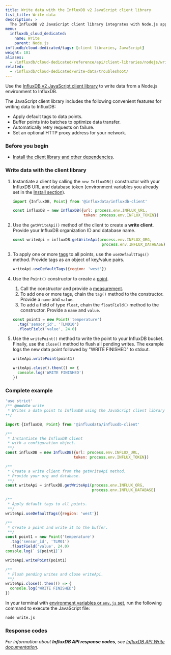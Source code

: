 ```yaml
---
title: Write data with the InfluxDB v2 JavaScript client library
list_title: Write data
description: >
  The InfluxDB v2 JavaScript client library integrates with Node.js applications to write data to the InfluxDB v2 API.
menu:
  influxdb_cloud_dedicated:
    name: Write
    parent: Node.js
influxdb/cloud-dedicated/tags: [client libraries, JavaScript]
weight: 101
aliases:
  - /influxdb/cloud-dedicated/reference/api/client-libraries/nodejs/write
related:
  - /influxdb/cloud-dedicated/write-data/troubleshoot/
---
```


Use the [InfluxDB v2 JavaScript client library](https://github.com/influxdata/influxdb-client-js) to write data from a Node.js environment to InfluxDB.

The JavaScript client library includes the following convenient features for writing data to InfluxDB:
- Apply default tags to data points.
- Buffer points into batches to optimize data transfer.
- Automatically retry requests on failure.
- Set an optional HTTP proxy address for your network.

### Before you begin

- [Install the client library and other dependencies](/influxdb/cloud-dedicated/api-guide/client-libraries/nodejs/install/).

### Write data with the client library

1. Instantiate a client by calling the `new InfluxDB()` constructor with your InfluxDB URL and database token (environment variables you already set in the [Install section](/influxdb/cloud-dedicated/api-guide/client-libraries/nodejs/install/)).

   ```js
   import {InfluxDB, Point} from '@influxdata/influxdb-client'

   const influxDB = new InfluxDB({url: process.env.INFLUX_URL,
                                  token: process.env.INFLUX_TOKEN})
   ```

2. Use the `getWriteApi()` method of the client to create a **write client**.
   Provide your InfluxDB organization ID and database name.

   ```js
   const writeApi = influxDB.getWriteApi(process.env.INFLUX_ORG,
                                          process.env.INFLUX_DATABASE)
   ```

3. To apply one or more [tags](/influxdb/cloud-dedicated/reference/glossary/#tag) to all points, use the `useDefaultTags()` method.
   Provide tags as an object of key/value pairs.

    ```js
    writeApi.useDefaultTags({region: 'west'})
    ```

4. Use the `Point()` constructor to create a [point](/influxdb/cloud-dedicated/reference/glossary/#point).
   1. Call the constructor and provide a [measurement](/influxdb/cloud-dedicated/reference/glossary/#measurement).
   2. To add one or more tags, chain the `tag()` method to the constructor.
      Provide a `name` and `value`.
   3. To add a field of type `float`, chain the `floatField()` method to the constructor.
      Provide a `name` and `value`.

    ```js
    const point1 = new Point('temperature')
      .tag('sensor_id', 'TLM010')
      .floatField('value', 24.0)
    ```

5. Use the `writePoint()` method to write the point to your InfluxDB bucket.
   Finally, use the `close()` method to flush all pending writes.
   The example logs the new data point followed by "WRITE FINISHED" to stdout.

    ```js
    writeApi.writePoint(point1)

    writeApi.close().then(() => {
      console.log('WRITE FINISHED')
    })
    ```

### Complete example

```js
'use strict'
/** @module write
 * Writes a data point to InfluxDB using the JavaScript client library with Node.js.
**/

import {InfluxDB, Point} from '@influxdata/influxdb-client'

/**
 * Instantiate the InfluxDB client
 * with a configuration object.
 **/
const influxDB = new InfluxDB({url: process.env.INFLUX_URL,
                              token: process.env.INFLUX_TOKEN})

/**
 * Create a write client from the getWriteApi method.
 * Provide your org and database.
 **/
const writeApi = influxDB.getWriteApi(process.env.INFLUX_ORG,
                                      process.env.INFLUX_DATABASE)

/**
 * Apply default tags to all points.
 **/
writeApi.useDefaultTags({region: 'west'})

/**
 * Create a point and write it to the buffer.
 **/
const point1 = new Point('temperature')
  .tag('sensor_id', 'TLM01')
  .floatField('value', 24.0)
console.log(` ${point1}`)

writeApi.writePoint(point1)

/**
 * Flush pending writes and close writeApi.
 **/
writeApi.close().then(() => {
  console.log('WRITE FINISHED')
})
```

In your terminal with [environment variables or `env.js` set](/influxdb/cloud-dedicated/reference/client-libraries/v2/javascript/nodejs/install/#configure-credentials), run the following command to execute the JavaScript file:

```sh
node write.js
```

### Response codes

_For information about **InfluxDB API response codes**, see
[InfluxDB API Write documentation](/influxdb/cloud-dedicated/api/#operation/PostWrite)._
